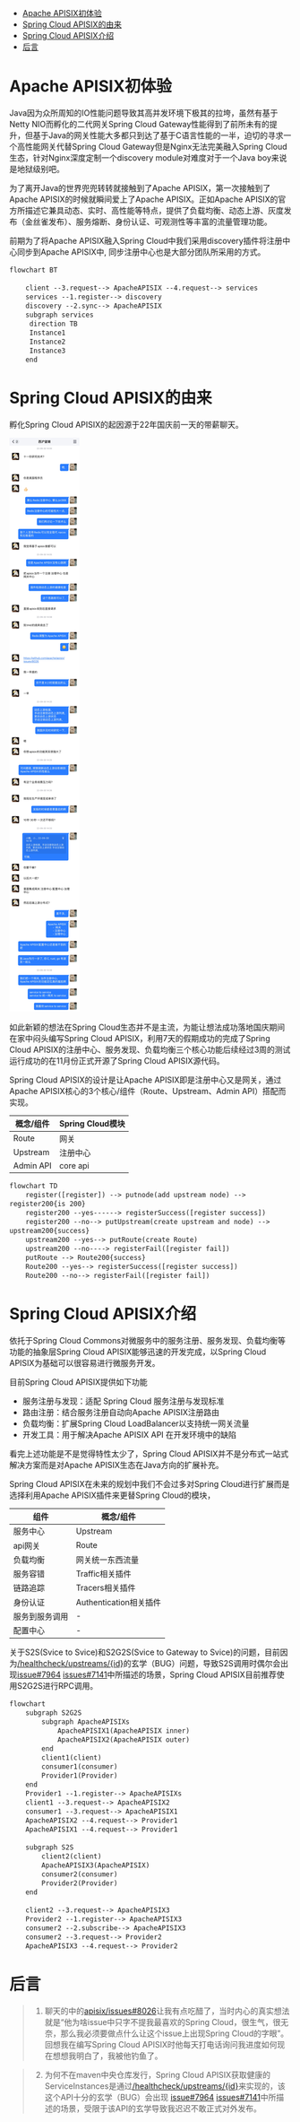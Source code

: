 
<!-- TOC -->

- [Apache APISIX初体验](#apache-apisix初体验)
- [Spring Cloud APISIX的由来](#spring-cloud-apisix的由来)
- [Spring Cloud APISIX介绍](#spring-cloud-apisix介绍)
- [后言](#后言)

<!-- /TOC -->


# Apache APISIX初体验

Java因为众所周知的IO性能问题导致其高并发环境下极其的拉垮，虽然有基于Netty NIO而孵化的二代网关Spring Cloud Gateway性能得到了前所未有的提升，但基于Java的网关性能大多都只到达了基于C语言性能的一半，迫切的寻求一个高性能网关代替Spring Cloud Gateway但是Nginx无法完美融入Spring Cloud生态，针对Nginx深度定制一个discovery module对难度对于一个Java boy来说是地狱级别吧。


为了离开Java的世界兜兜转转就接触到了Apache APISIX，第一次接触到了Apache APISIX的时候就瞬间爱上了Apache APISIX。正如Apache APISIX的官方所描述它兼具动态、实时、高性能等特点，提供了负载均衡、动态上游、灰度发布（金丝雀发布）、服务熔断、身份认证、可观测性等丰富的流量管理功能。


前期为了将Apache APISIX融入Spring Cloud中我们采用discovery插件将注册中心同步到Apache APISIX中, 同步注册中心也是大部分团队所采用的方式。

```Mermaid
flowchart BT

    client --3.request--> ApacheAPISIX --4.request--> services
    services --1.register--> discovery
    discovery --2.sync--> ApacheAPISIX
    subgraph services
     direction TB
     Instance1
     Instance2
     Instance3
    end
```

# Spring Cloud APISIX的由来

孵化Spring Cloud APISIX的起因源于22年国庆前一天的带薪聊天。

![聊天记录](./images/img1.JPG)

如此新颖的想法在Spring Cloud生态并不是主流，为能让想法成功落地国庆期间在家中闷头编写Spring Cloud APISIX，利用7天的假期成功的完成了Spring Cloud APISIX的注册中心、服务发现、负载均衡三个核心功能后续经过3周的测试运行成功的在11月份正式开源了Spring Cloud APISIX源代码。

Spring Cloud APISIX的设计是让Apache APISIX即是注册中心又是网关，通过Apache APISIX核心的3个核心/组件（Route、Upstream、Admin API）搭配而实现。

| 概念/组件 | Spring Cloud模块 |
| --------- | ---------------- |
| Route     | 网关             |
| Upstream  | 注册中心         |
| Admin API | core api         |



```mermaid
flowchart TD
    register([register]) --> putnode(add upstream node) --> register200{is 200}
    register200 --yes------> registerSuccess([register success])
    register200 --no--> putUpstream(create upstream and node) --> upstream200{success}
    upstream200 --yes--> putRoute(create Route)
    upstream200 --no----> registerFail([register fail])
    putRoute --> Route200{success}
    Route200 --yes--> registerSuccess([register success])
    Route200 --no--> registerFail([register fail])
```




# Spring Cloud APISIX介绍
依托于Spring Cloud Commons对微服务中的服务注册、服务发现、负载均衡等功能的抽象层Spring Cloud APISIX能够迅速的开发完成，以Spring Cloud APISIX为基础可以很容易进行微服务开发。

目前Spring Cloud APISIX提供如下功能
- 服务注册与发现：适配 Spring Cloud 服务注册与发现标准
- 路由注册：结合服务注册自动向Apache APISIX注册路由
- 负载均衡：扩展Spring Cloud LoadBalancer以支持统一网关流量
- 开发工具：用于解决Apache APISIX API 在开发环境中的缺陷


看完上述功能是不是觉得特性太少了，Spring Cloud APISIX并不是分布式一站式解决方案而是对Apache APISIX生态在Java方向的扩展补充。

Spring Cloud APISIX在未来的规划中我们不会过多对Spring Cloud进行扩展而是选择利用Apache APISIX插件来更替Spring Cloud的模块，


| 组件           | 概念/组件              |
| -------------- | ---------------------- |
| 服务中心       | Upstream               |
| api网关        | Route                  |
| 负载均衡       | 网关统一东西流量       |
| 服务容错       | Traffic相关插件        |
| 链路追踪       | Tracers相关插件        |
| 身份认证       | Authentication相关插件 |
| 服务到服务调用 | -                      |
| 配置中心       | -                      |


关于S2S(Svice to Svice)和S2G2S(Svice to Gateway to Svice)的问题，目前因为[/healthcheck/upstreams/{id}](https://apisix.apache.org/docs/apisix/control-api/#get-v1upstreamupstream_id)的玄学（BUG）问题，导致S2S调用时偶尔会出现[issue#7964](https://github.com/apache/apisix/issues/7964) [issues#7141](https://github.com/apache/apisix/issues/7141)中所描述的场景，Spring Cloud APISIX目前推荐使用S2G2S进行RPC调用。

```Mermaid
flowchart 
    subgraph S2G2S
        subgraph ApacheAPISIXs
            ApacheAPISIX1(ApacheAPISIX inner)
            ApacheAPISIX2(ApacheAPISIX outer)
        end
        client1(client)
        consumer1(consumer)
        Provider1(Provider)
    end
    Provider1 --1.register--> ApacheAPISIXs
    client1 --3.request--> ApacheAPISIX2
    consumer1 --3.request--> ApacheAPISIX1
    ApacheAPISIX2 --4.request--> Provider1
    ApacheAPISIX1 --4.request--> Provider1
    
    subgraph S2S
        client2(client)
        ApacheAPISIX3(ApacheAPISIX)
        consumer2(consumer)
        Provider2(Provider)
    end

    client2 --3.request--> ApacheAPISIX3
    Provider2 --1.register--> ApacheAPISIX3
    consumer2 --2.subscribe--> ApacheAPISIX3
    consumer2 --3.request--> Provider2
    ApacheAPISIX3 --4.request--> Provider2

```


# 后言

> 1. 聊天的中的[apisix/issues#8026](https://github.com/apache/apisix/issues/8026)让我有点吃醋了，当时内心的真实想法就是“他为啥issue中只字不提我最喜欢的Spring Cloud，很生气，很无奈，那么我必须要做点什么让这个issue上出现Spring Cloud的字眼”。回想我在编写Spring Cloud APISIX时他每天打电话询问我进度如何现在想想我明白了，我被他钓鱼了。

> 2. 为何不在maven中央仓库发行，Spring Cloud APISIX获取健康的ServiceInstances是通过[/healthcheck/upstreams/{id}](https://apisix.apache.org/docs/apisix/control-api/#get-v1upstreamupstream_id)来实现的，该这个API十分的玄学（BUG）会出现 [issue#7964](https://github.com/apache/apisix/issues/7964) [issues#7141](https://github.com/apache/apisix/issues/7141)中所描述的场景，受限于该API的玄学导致我迟迟不敢正式对外发布。
